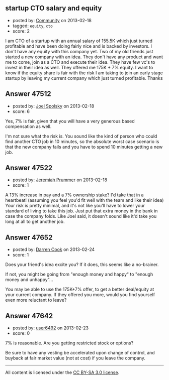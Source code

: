 ## startup CTO salary and equity

- posted by: [Community](https://stackexchange.com/users/-1/-1-community) on 2013-02-18
- tagged: `equity`, `cto`
- score: 2

I am CTO of a startup with an annual salary of 155.5K which just turned profitable and have been doing fairly nice and is backed by investors. I don't have any equity with this company yet.
Two of my old friends just started a new company with an idea. They don't have any product and want me to come, join as a CTO and execute their idea. They have few vc's to invest in their idea as well. They offered me 175K + 7% equity.
I want to know if the equity share is fair with the risk I am taking to join an early stage startup by leaving my current company which just turned profitable.
Thanks


## Answer 47512

- posted by: [Joel Spolsky](https://stackexchange.com/users/-1/4335-joel-spolsky) on 2013-02-18
- score: 6

Yes, 7% is fair, given that you will have a very generous based compensation as well.

I'm not sure what the risk is. You sound like the kind of person who could find another CTO job in 10 minutes, so the absolute worst case scenario is that the new company fails and you have to spend 10 minutes getting a new job.


## Answer 47522

- posted by: [Jeremiah Prummer](https://stackexchange.com/users/-1/23938-jeremiah-prummer) on 2013-02-18
- score: 1

A 13% increase in pay and a 7% ownership stake? I'd take that in a heartbeat! (assuming you feel you'd fit well with the team and like their idea) Your risk is pretty minimal, and it's not like you'll have to lower your standard of living to take this job. Just put that extra money in the bank in case the company folds. Like Joel said, it doesn't sound like it'd take you long at all to get another job.


## Answer 47652

- posted by: [Darren Cook](https://stackexchange.com/users/-1/14258-darren-cook) on 2013-02-24
- score: 1

Does your friend's idea excite you? If it does, this seems like a no-brainer.

If not, you might be going from "enough money and happy" to "enough money and unhappy"...

You may be able to use the 175K+7% offer, to get a better deal/equity at your current company. If they offered you more, would you find yourself even more reluctant to leave?




## Answer 47642

- posted by: [user6492](https://stackexchange.com/users/-1/6492-user6492) on 2013-02-23
- score: 0

7% is reasonable.  Are you getting restricted stock or options?  

Be sure to have any vesting be accelerated upon change of control, and buyback at fair market value (not at cost) if you leave the company.



---

All content is licensed under the [CC BY-SA 3.0 license](https://creativecommons.org/licenses/by-sa/3.0/).
